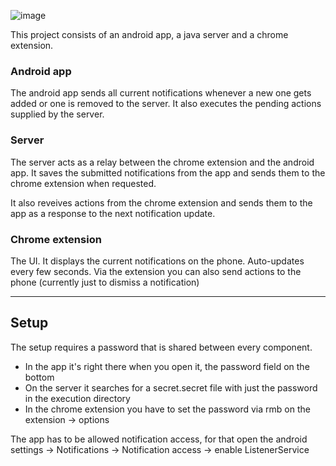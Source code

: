 ![image](https://i.imgur.com/MhISkDD.png)

This project consists of an android app, a java server and a chrome extension.

### Android app

The android app sends all current notifications whenever a new one gets added or one is removed to the server.
It also executes the pending actions supplied by the server.

### Server

The server acts as a relay between the chrome extension and the android app.
It saves the submitted notifications from the app and sends them to the chrome extension when requested.

It also reveives actions from the chrome extension and sends them to the app as a response to the next notification update.

### Chrome extension

The UI. It displays the current notifications on the phone. Auto-updates every few seconds. 
Via the extension you can also send actions to the phone (currently just to dismiss a notification)


---

## Setup

The setup requires a password that is shared between every component.

- In the app it's right there when you open it, the password field on the bottom
- On the server it searches for a secret.secret file with just the password in the execution directory
- In the chrome extension you have to set the password via rmb on the extension -> options

The app has to be allowed notification access, for that open the android settings -> Notifications -> Notification access -> enable ListenerService